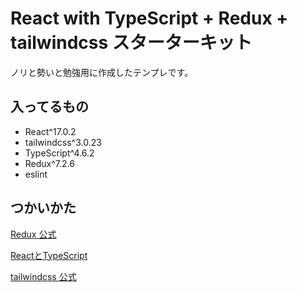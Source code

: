 # React with TypeScript + Redux + tailwindcss スターターキット

ノリと勢いと勉強用に作成したテンプレです。

## 入ってるもの

- React^17.0.2
- tailwindcss^3.0.23
- TypeScript^4.6.2
- Redux^7.2.6
- eslint

## つかいかた

[Redux 公式](https://redux.js.org/tutorials/essentials/part-1-overview-concepts)

[ReactとTypeScript](https://future-architect.github.io/typescript-guide/react.html)

[tailwindcss 公式](https://tailwindcss.com/)